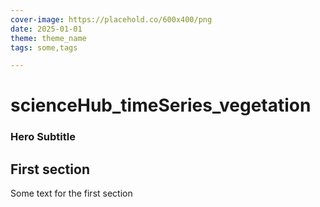 ```yaml
---
cover-image: https://placehold.co/600x400/png
date: 2025-01-01
theme: theme_name
tags: some,tags

---
```


# scienceHub_timeSeries_vegetation <!--{ as="img" mode="hero" src="https://placehold.co/600x400/png" }-->
### Hero Subtitle <!--{ style="font-size:1.5rem;opacity:0.7;margin-top:1rem;" }-->

## First section

Some text for the first section